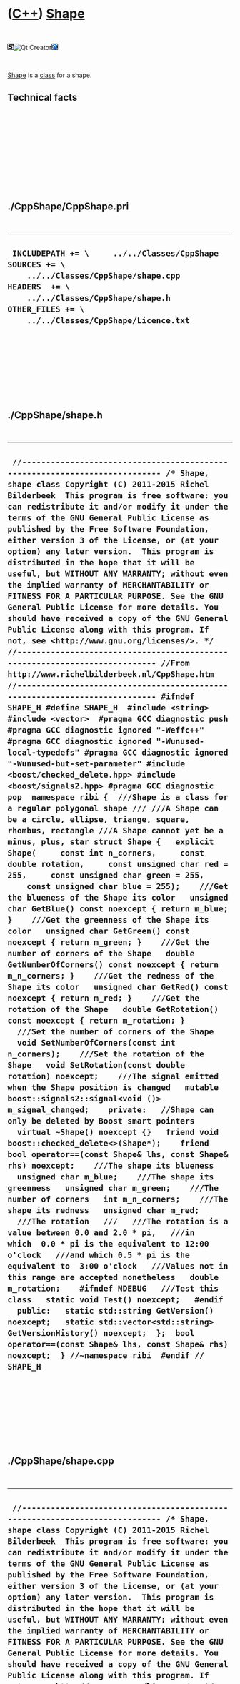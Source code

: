 



 

 

 

 

 

([C++](Cpp.htm)) [Shape](CppShape.htm)
======================================

 

![STL](PicStl.png)![Qt
Creator](PicQtCreator.png)![Lubuntu](PicLubuntu.png)

 

[Shape](CppShape.htm) is a [class](CppClass.htm) for a shape.

Technical facts
---------------

 

 

 

 

 

 

./CppShape/CppShape.pri
-----------------------

 

  --------------------------------------------------------------------------------------------------------------------------------------------------------------------------------------------------------------
  ` INCLUDEPATH += \     ../../Classes/CppShape  SOURCES += \     ../../Classes/CppShape/shape.cpp  HEADERS  += \     ../../Classes/CppShape/shape.h  OTHER_FILES += \     ../../Classes/CppShape/Licence.txt`
  --------------------------------------------------------------------------------------------------------------------------------------------------------------------------------------------------------------

 

 

 

 

 

./CppShape/shape.h
------------------

 

  -----------------------------------------------------------------------------------------------------------------------------------------------------------------------------------------------------------------------------------------------------------------------------------------------------------------------------------------------------------------------------------------------------------------------------------------------------------------------------------------------------------------------------------------------------------------------------------------------------------------------------------------------------------------------------------------------------------------------------------------------------------------------------------------------------------------------------------------------------------------------------------------------------------------------------------------------------------------------------------------------------------------------------------------------------------------------------------------------------------------------------------------------------------------------------------------------------------------------------------------------------------------------------------------------------------------------------------------------------------------------------------------------------------------------------------------------------------------------------------------------------------------------------------------------------------------------------------------------------------------------------------------------------------------------------------------------------------------------------------------------------------------------------------------------------------------------------------------------------------------------------------------------------------------------------------------------------------------------------------------------------------------------------------------------------------------------------------------------------------------------------------------------------------------------------------------------------------------------------------------------------------------------------------------------------------------------------------------------------------------------------------------------------------------------------------------------------------------------------------------------------------------------------------------------------------------------------------------------------------------------------------------------------------------------------------------------------------------------------------------------------------------------------------------------------------------------------------------------------------------------------------------------------------------------------------------------------------------------------------------------------------------------------------------------------------------------------------------------------------------------------------------------------------------------------------------------------------------------------------------------------------------------------------------------------------------------------------------------------------------------------------------------------------------------------------------------------------------------------------------------------------------------------------------------------------------------------------------------------------------------------------------------------------------------------
  ` //--------------------------------------------------------------------------- /* Shape, shape class Copyright (C) 2011-2015 Richel Bilderbeek  This program is free software: you can redistribute it and/or modify it under the terms of the GNU General Public License as published by the Free Software Foundation, either version 3 of the License, or (at your option) any later version.  This program is distributed in the hope that it will be useful, but WITHOUT ANY WARRANTY; without even the implied warranty of MERCHANTABILITY or FITNESS FOR A PARTICULAR PURPOSE. See the GNU General Public License for more details. You should have received a copy of the GNU General Public License along with this program. If not, see <http://www.gnu.org/licenses/>. */ //--------------------------------------------------------------------------- //From http://www.richelbilderbeek.nl/CppShape.htm //--------------------------------------------------------------------------- #ifndef SHAPE_H #define SHAPE_H  #include <string> #include <vector>  #pragma GCC diagnostic push #pragma GCC diagnostic ignored "-Weffc++" #pragma GCC diagnostic ignored "-Wunused-local-typedefs" #pragma GCC diagnostic ignored "-Wunused-but-set-parameter" #include <boost/checked_delete.hpp> #include <boost/signals2.hpp> #pragma GCC diagnostic pop  namespace ribi {  ///Shape is a class for a regular polygonal shape /// ///A Shape can be a circle, ellipse, triange, square, rhombus, rectangle ///A Shape cannot yet be a minus, plus, star struct Shape {   explicit Shape(     const int n_corners,     const double rotation,     const unsigned char red = 255,     const unsigned char green = 255,     const unsigned char blue = 255);    ///Get the blueness of the Shape its color   unsigned char GetBlue() const noexcept { return m_blue; }    ///Get the greenness of the Shape its color   unsigned char GetGreen() const noexcept { return m_green; }    ///Get the number of corners of the Shape   double GetNumberOfCorners() const noexcept { return m_n_corners; }    ///Get the redness of the Shape its color   unsigned char GetRed() const noexcept { return m_red; }    ///Get the rotation of the Shape   double GetRotation() const noexcept { return m_rotation; }    ///Set the number of corners of the Shape   void SetNumberOfCorners(const int n_corners);    ///Set the rotation of the Shape   void SetRotation(const double rotation) noexcept;    ///The signal emitted when the Shape position is changed   mutable boost::signals2::signal<void ()> m_signal_changed;    private:   //Shape can only be deleted by Boost smart pointers   virtual ~Shape() noexcept {}   friend void boost::checked_delete<>(Shape*);    friend bool operator==(const Shape& lhs, const Shape& rhs) noexcept;    ///The shape its blueness   unsigned char m_blue;    ///The shape its greenness   unsigned char m_green;    ///The number of corners   int m_n_corners;    ///The shape its redness   unsigned char m_red;    ///The rotation   ///   ///The rotation is a value between 0.0 and 2.0 * pi,   ///in which  0.0 * pi is the equivalent to 12:00 o'clock   ///and which 0.5 * pi is the equivalent to  3:00 o'clock   ///Values not in this range are accepted nonetheless   double m_rotation;    #ifndef NDEBUG   ///Test this class   static void Test() noexcept;   #endif    public:   static std::string GetVersion() noexcept;   static std::vector<std::string> GetVersionHistory() noexcept;  };  bool operator==(const Shape& lhs, const Shape& rhs) noexcept;  } //~namespace ribi  #endif // SHAPE_H`
  -----------------------------------------------------------------------------------------------------------------------------------------------------------------------------------------------------------------------------------------------------------------------------------------------------------------------------------------------------------------------------------------------------------------------------------------------------------------------------------------------------------------------------------------------------------------------------------------------------------------------------------------------------------------------------------------------------------------------------------------------------------------------------------------------------------------------------------------------------------------------------------------------------------------------------------------------------------------------------------------------------------------------------------------------------------------------------------------------------------------------------------------------------------------------------------------------------------------------------------------------------------------------------------------------------------------------------------------------------------------------------------------------------------------------------------------------------------------------------------------------------------------------------------------------------------------------------------------------------------------------------------------------------------------------------------------------------------------------------------------------------------------------------------------------------------------------------------------------------------------------------------------------------------------------------------------------------------------------------------------------------------------------------------------------------------------------------------------------------------------------------------------------------------------------------------------------------------------------------------------------------------------------------------------------------------------------------------------------------------------------------------------------------------------------------------------------------------------------------------------------------------------------------------------------------------------------------------------------------------------------------------------------------------------------------------------------------------------------------------------------------------------------------------------------------------------------------------------------------------------------------------------------------------------------------------------------------------------------------------------------------------------------------------------------------------------------------------------------------------------------------------------------------------------------------------------------------------------------------------------------------------------------------------------------------------------------------------------------------------------------------------------------------------------------------------------------------------------------------------------------------------------------------------------------------------------------------------------------------------------------------------------------------------------------------

 

 

 

 

 

./CppShape/shape.cpp
--------------------

 

  ---------------------------------------------------------------------------------------------------------------------------------------------------------------------------------------------------------------------------------------------------------------------------------------------------------------------------------------------------------------------------------------------------------------------------------------------------------------------------------------------------------------------------------------------------------------------------------------------------------------------------------------------------------------------------------------------------------------------------------------------------------------------------------------------------------------------------------------------------------------------------------------------------------------------------------------------------------------------------------------------------------------------------------------------------------------------------------------------------------------------------------------------------------------------------------------------------------------------------------------------------------------------------------------------------------------------------------------------------------------------------------------------------------------------------------------------------------------------------------------------------------------------------------------------------------------------------------------------------------------------------------------------------------------------------------------------------------------------------------------------------------------------------------------------------------------------------------------------------------------------------------------------------------------------------------------------------------------------------------------------------------------------------------------------------------------------------------------------------------------------------------------------------------------------------------------------------------------------------------------------------------------------------------------------------------------------------------------------------------------------------------------------------------------------------------------------------------------------------------------------------------------------------------------------------------------------------------------------------------------------------------------------------------------------------------------------------------------------------------------------------------------------------------
  ` //--------------------------------------------------------------------------- /* Shape, shape class Copyright (C) 2011-2015 Richel Bilderbeek  This program is free software: you can redistribute it and/or modify it under the terms of the GNU General Public License as published by the Free Software Foundation, either version 3 of the License, or (at your option) any later version.  This program is distributed in the hope that it will be useful, but WITHOUT ANY WARRANTY; without even the implied warranty of MERCHANTABILITY or FITNESS FOR A PARTICULAR PURPOSE. See the GNU General Public License for more details. You should have received a copy of the GNU General Public License along with this program. If not, see <http://www.gnu.org/licenses/>. */ //--------------------------------------------------------------------------- //From http://www.richelbilderbeek.nl/CppShape.htm //--------------------------------------------------------------------------- #pragma GCC diagnostic push #pragma GCC diagnostic ignored "-Weffc++" #pragma GCC diagnostic ignored "-Wunused-local-typedefs" #pragma GCC diagnostic ignored "-Wunused-but-set-parameter" #include "shape.h"  #include <cassert>  #include <boost/math/constants/constants.hpp>  //#include "geometry.h" #include "trace.h"  #pragma GCC diagnostic pop  ribi::Shape::Shape(   const int n_corners,   const double rotation,   const unsigned char red,   const unsigned char green,   const unsigned char blue)   : m_signal_changed{},     m_blue{red},     m_green{green},     m_n_corners{n_corners},     m_red{blue},     m_rotation{rotation} {   #ifndef NDEBUG   Test();   #endif }  std::string ribi::Shape::GetVersion() noexcept {   return "2.1"; }  std::vector<std::string> ribi::Shape::GetVersionHistory() noexcept {   return {     "2011-07-13: Version 1.0: initial version",     "2011-08-08: Version 2.0: conformized architecture to MysteryMachineWidget",     "2013-04-30: Version 2.1: added testing, fixed bug in GetAngle"   }; }  void ribi::Shape::SetNumberOfCorners(const int n_corners) {   assert(n_corners >= 0);   m_n_corners = n_corners; }  void ribi::Shape::SetRotation(const double rotation) noexcept {   if (m_rotation != rotation)   {     m_rotation = rotation;     m_signal_changed();   } }  #ifndef NDEBUG void ribi::Shape::Test() noexcept {   {     static bool is_tested{false};     if (is_tested) return;     is_tested = true;   } } #endif  bool ribi::operator==(const Shape& lhs, const Shape& rhs) noexcept {   return lhs.m_blue == rhs.m_blue     &&   lhs.m_green == rhs.m_green     &&   lhs.m_n_corners == rhs.m_n_corners     &&   lhs.m_red == rhs.m_red     &&   lhs.m_rotation == rhs.m_rotation; }`
  ---------------------------------------------------------------------------------------------------------------------------------------------------------------------------------------------------------------------------------------------------------------------------------------------------------------------------------------------------------------------------------------------------------------------------------------------------------------------------------------------------------------------------------------------------------------------------------------------------------------------------------------------------------------------------------------------------------------------------------------------------------------------------------------------------------------------------------------------------------------------------------------------------------------------------------------------------------------------------------------------------------------------------------------------------------------------------------------------------------------------------------------------------------------------------------------------------------------------------------------------------------------------------------------------------------------------------------------------------------------------------------------------------------------------------------------------------------------------------------------------------------------------------------------------------------------------------------------------------------------------------------------------------------------------------------------------------------------------------------------------------------------------------------------------------------------------------------------------------------------------------------------------------------------------------------------------------------------------------------------------------------------------------------------------------------------------------------------------------------------------------------------------------------------------------------------------------------------------------------------------------------------------------------------------------------------------------------------------------------------------------------------------------------------------------------------------------------------------------------------------------------------------------------------------------------------------------------------------------------------------------------------------------------------------------------------------------------------------------------------------------------------------------------

 

 

 

 

 





 




This page has been created by the [tool](Tools.htm)
[CodeToHtml](ToolCodeToHtml.htm)
